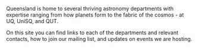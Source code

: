 Queensland is home to several thriving astronomy departments with expertise ranging from how planets form to the fabric of the cosmos - at UQ, UniSQ, and QUT. 

On this site you can find links to each of the departments and relevant contacts, how to join our mailing list, and updates on events we are hosting.  
